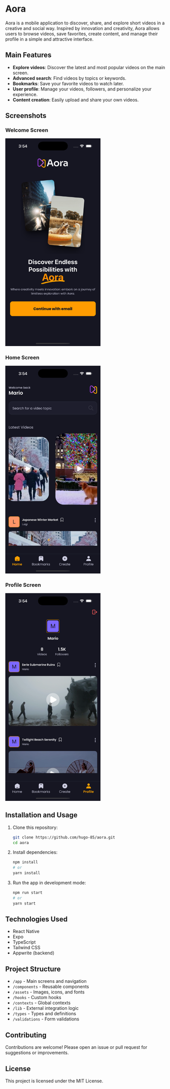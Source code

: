 # Aora

Aora is a mobile application to discover, share, and explore short videos in a creative and social way. Inspired by innovation and creativity, Aora allows users to browse videos, save favorites, create content, and manage their profile in a simple and attractive interface.

## Main Features

- **Explore videos**: Discover the latest and most popular videos on the main screen.
- **Advanced search**: Find videos by topics or keywords.
- **Bookmarks**: Save your favorite videos to watch later.
- **User profile**: Manage your videos, followers, and personalize your experience.
- **Content creation**: Easily upload and share your own videos.

## Screenshots

### Welcome Screen

<img src="assets/images/aora-poster3.png" alt="Welcome Screen" width="300" />

### Home Screen

<img src="assets/images/aora-poster2.png" alt="Home Screen" width="300" />

### Profile Screen

<img src="assets/images/aora-poster1.png" alt="Profile Screen" width="300" />

## Installation and Usage

1. Clone this repository:
   ```bash
   git clone https://github.com/hugo-85/aora.git
   cd aora
   ```
2. Install dependencies:
   ```bash
   npm install
   # or
   yarn install
   ```
3. Run the app in development mode:
   ```bash
   npm run start
   # or
   yarn start
   ```

## Technologies Used

- React Native
- Expo
- TypeScript
- Tailwind CSS
- Appwrite (backend)

## Project Structure

- `/app` - Main screens and navigation
- `/components` - Reusable components
- `/assets` - Images, icons, and fonts
- `/hooks` - Custom hooks
- `/contexts` - Global contexts
- `/lib` - External integration logic
- `/types` - Types and definitions
- `/validations` - Form validations

## Contributing

Contributions are welcome! Please open an issue or pull request for suggestions or improvements.

## License

This project is licensed under the MIT License.
